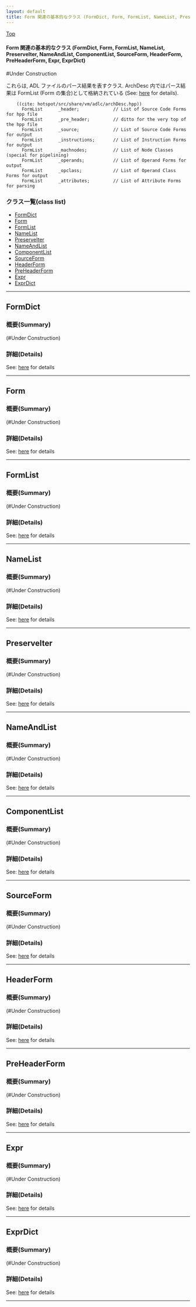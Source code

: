 ```yaml
---
layout: default
title: Form 関連の基本的なクラス (FormDict, Form, FormList, NameList, PreserveIter, NameAndList, ComponentList, SourceForm, HeaderForm, PreHeaderForm, Expr, ExprDict)
---
```

[Top](../index.html)

#### Form 関連の基本的なクラス (FormDict, Form, FormList, NameList, PreserveIter, NameAndList, ComponentList, SourceForm, HeaderForm, PreHeaderForm, Expr, ExprDict)

#Under Construction

これらは, ADL ファイルのパース結果を表すクラス.
ArchDesc 内ではパース結果は FormList (Form の集合)として格納されている (See: [here](nop0Yyr-jc.html) for details).


```
    ((cite: hotspot/src/share/vm/adlc/archDesc.hpp))
      FormList      _header;             // List of Source Code Forms for hpp file
      FormList      _pre_header;         // ditto for the very top of the hpp file
      FormList      _source;             // List of Source Code Forms for output
      FormList      _instructions;       // List of Instruction Forms for output
      FormList      _machnodes;          // List of Node Classes (special for pipelining)
      FormList      _operands;           // List of Operand Forms for output
      FormList      _opclass;            // List of Operand Class Forms for output
      FormList      _attributes;         // List of Attribute Forms for parsing
```


### クラス一覧(class list)

  * [FormDict](#nodatkp467)
  * [Form](#nooMY_yHGo)
  * [FormList](#noqkCPapi0)
  * [NameList](#noqskXyC7h)
  * [PreserveIter](#nobEwtpIVi)
  * [NameAndList](#no44xfP1ar)
  * [ComponentList](#noLP3wTy4G)
  * [SourceForm](#no6SaSvepr)
  * [HeaderForm](#noeZpjlxFw)
  * [PreHeaderForm](#noPbWxuPqg)
  * [Expr](#nou9p5Z4BL)
  * [ExprDict](#noFIBwwvyT)


---
## <a name="nodatkp467" id="nodatkp467">FormDict</a>

### 概要(Summary)
(#Under Construction)



### 詳細(Details)
See: [here](../doxygen/classFormDict.html) for details

---
## <a name="nooMY_yHGo" id="nooMY_yHGo">Form</a>

### 概要(Summary)
(#Under Construction)



### 詳細(Details)
See: [here](../doxygen/classForm.html) for details

---
## <a name="noqkCPapi0" id="noqkCPapi0">FormList</a>

### 概要(Summary)
(#Under Construction)



### 詳細(Details)
See: [here](../doxygen/classFormList.html) for details

---
## <a name="noqskXyC7h" id="noqskXyC7h">NameList</a>

### 概要(Summary)
(#Under Construction)



### 詳細(Details)
See: [here](../doxygen/classNameList.html) for details

---
## <a name="nobEwtpIVi" id="nobEwtpIVi">PreserveIter</a>

### 概要(Summary)
(#Under Construction)



### 詳細(Details)
See: [here](../doxygen/classPreserveIter.html) for details

---
## <a name="no44xfP1ar" id="no44xfP1ar">NameAndList</a>

### 概要(Summary)
(#Under Construction)



### 詳細(Details)
See: [here](../doxygen/classNameAndList.html) for details

---
## <a name="noLP3wTy4G" id="noLP3wTy4G">ComponentList</a>

### 概要(Summary)
(#Under Construction)



### 詳細(Details)
See: [here](../doxygen/classComponentList.html) for details

---
## <a name="no6SaSvepr" id="no6SaSvepr">SourceForm</a>

### 概要(Summary)
(#Under Construction)



### 詳細(Details)
See: [here](../doxygen/classSourceForm.html) for details

---
## <a name="noeZpjlxFw" id="noeZpjlxFw">HeaderForm</a>

### 概要(Summary)
(#Under Construction)



### 詳細(Details)
See: [here](../doxygen/classHeaderForm.html) for details

---
## <a name="noPbWxuPqg" id="noPbWxuPqg">PreHeaderForm</a>

### 概要(Summary)
(#Under Construction)



### 詳細(Details)
See: [here](../doxygen/classPreHeaderForm.html) for details

---
## <a name="nou9p5Z4BL" id="nou9p5Z4BL">Expr</a>

### 概要(Summary)
(#Under Construction)



### 詳細(Details)
See: [here](../doxygen/classExpr.html) for details

---
## <a name="noFIBwwvyT" id="noFIBwwvyT">ExprDict</a>

### 概要(Summary)
(#Under Construction)



### 詳細(Details)
See: [here](../doxygen/classExprDict.html) for details

---
